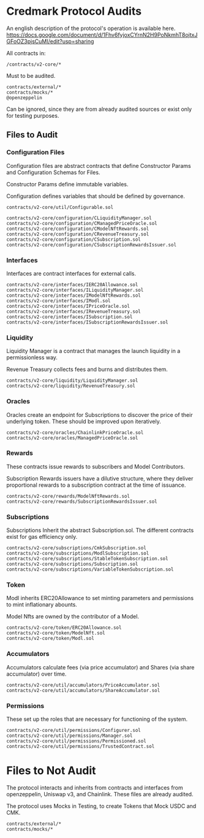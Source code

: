 # Credmark Protocol Audits

An english description of the protocol's operation is available here.
https://docs.google.com/document/d/1Fhv6fyjoxCYrnN2H9PoNkmhT8ojtxJGFoOZ3pjsCuMI/edit?usp=sharing


All contracts in:
```
/contracts/v2-core/*
```
Must to be audited.
```
contracts/external/*
contracts/mocks/*
@openzeppelin
```
Can be ignored, since they are from already audited sources or exist only for testing purposes.

## Files to Audit

### Configuration Files

Configuration files are abstract contracts that define Constructor Params and Configuration Schemas for Files.

Constructor Params define immutable variables.

Configuration defines variables that should be defined by governance.

```
contracts/v2-core/util/Configurable.sol

contracts/v2-core/configuration/CLiquidityManager.sol
contracts/v2-core/configuration/CManagedPriceOracle.sol
contracts/v2-core/configuration/CModelNftRewards.sol
contracts/v2-core/configuration/CRevenueTreasury.sol
contracts/v2-core/configuration/CSubscription.sol
contracts/v2-core/configuration/CSubscriptionRewardsIssuer.sol
```

### Interfaces 

Interfaces are contract interfaces for external calls.

```
contracts/v2-core/interfaces/IERC20Allowance.sol
contracts/v2-core/interfaces/ILiquidityManager.sol
contracts/v2-core/interfaces/IModelNftRewards.sol
contracts/v2-core/interfaces/IModl.sol
contracts/v2-core/interfaces/IPriceOracle.sol
contracts/v2-core/interfaces/IRevenueTreasury.sol
contracts/v2-core/interfaces/ISubscription.sol
contracts/v2-core/interfaces/ISubscriptionRewardsIssuer.sol
```

### Liquidity

Liquidity Manager is a contract that manages the launch liquidity in a permissionless way.

Revenue Treasury collects fees and burns and distributes them.

```
contracts/v2-core/liquidity/LiquidityManager.sol
contracts/v2-core/liquidity/RevenueTreasury.sol
```

### Oracles

Oracles create an endpoint for Subscriptions to discover the price of their underlying token. These should be improved upon iteratively.

```
contracts/v2-core/oracles/ChainlinkPriceOracle.sol
contracts/v2-core/oracles/ManagedPriceOracle.sol
```

### Rewards

These contracts issue rewards to subscribers and Model Contributors.

Subscription Rewards issuers have a dilutive structure, where they deliver proportional rewards to a subscription contract at the time of issuance. 

```
contracts/v2-core/rewards/ModelNftRewards.sol
contracts/v2-core/rewards/SubscriptionRewardsIssuer.sol
```

### Subscriptions

Subscriptions Inherit the abstract Subscription.sol. 
The different contracts exist for gas efficiency only.

```
contracts/v2-core/subscriptions/CmkSubscription.sol
contracts/v2-core/subscriptions/ModlSubscription.sol
contracts/v2-core/subscriptions/StableTokenSubscription.sol
contracts/v2-core/subscriptions/Subscription.sol
contracts/v2-core/subscriptions/VariableTokenSubscription.sol
```

### Token

Modl inherits ERC20Allowance to set minting parameters and permissions to mint inflationary abounts.

Model Nfts are owned by the contributor of a Model.

```
contracts/v2-core/token/ERC20Allowance.sol
contracts/v2-core/token/ModelNft.sol
contracts/v2-core/token/Modl.sol
```

### Accumulators

Accumulators calculate fees (via price accumulator) and Shares (via share accumulator) over time.

```
contracts/v2-core/util/accumulators/PriceAccumulator.sol
contracts/v2-core/util/accumulators/ShareAccumulator.sol
```

### Permissions

These set up the roles that are necessary for functioning of the system.

```
contracts/v2-core/util/permissions/Configurer.sol
contracts/v2-core/util/permissions/Manager.sol
contracts/v2-core/util/permissions/Permissioned.sol
contracts/v2-core/util/permissions/TrustedContract.sol
```

# Files to Not Audit

The protocol interacts and inherits from contracts and interfaces from openzeppelin, Uniswap v3, and Chainlink. These files are already audited.

The protocol uses Mocks in Testing, to create Tokens that Mock USDC and CMK.

```
contracts/external/*
contracts/mocks/*
```
